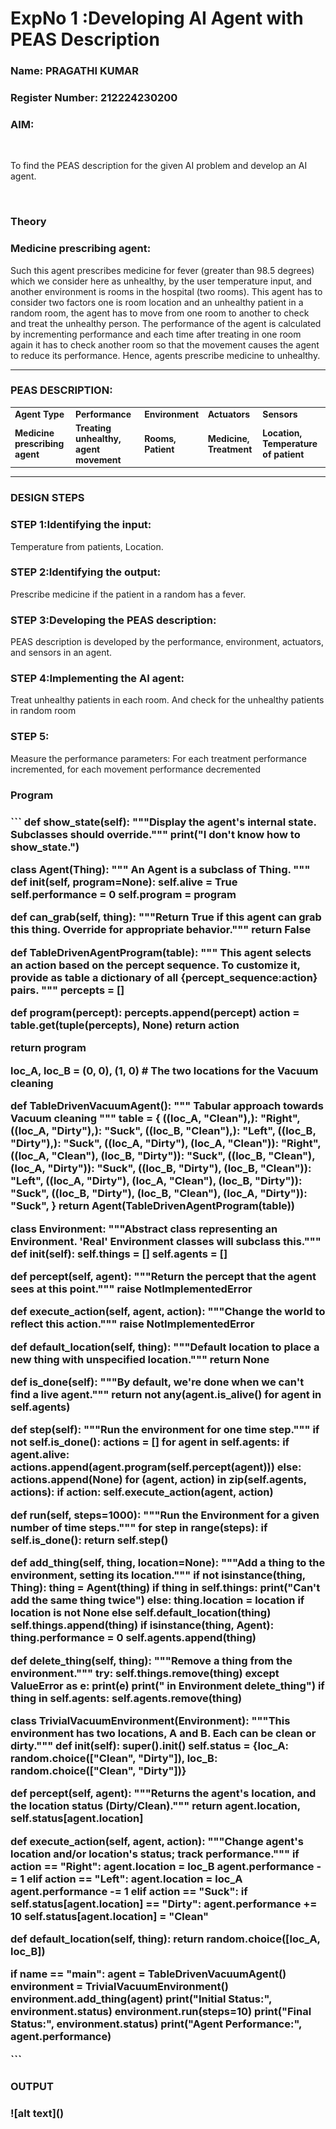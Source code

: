 <h1>ExpNo 1 :Developing AI Agent with PEAS Description</h1>
<h3>Name: PRAGATHI KUMAR</h3>
<h3>Register Number: 212224230200</h3>


<h3>AIM:</h3>
<br>
<p>To find the PEAS description for the given AI problem and develop an AI agent.</p>
<br>
<h3>Theory</h3>
<h3>Medicine prescribing agent:</h3>
<p>Such this agent prescribes medicine for fever (greater than 98.5 degrees) which we consider here as unhealthy, by the user temperature input, and another environment is rooms in the hospital (two rooms). This agent has to consider two factors one is room location and an unhealthy patient in a random room, the agent has to move from one room to another to check and treat the unhealthy person. The performance of the agent is calculated by incrementing performance and each time after treating in one room again it has to check another room so that the movement causes the agent to reduce its performance. Hence, agents prescribe medicine to unhealthy.</p>
<hr>
<h3>PEAS DESCRIPTION:</h3>
<table>
  <tr>
    <td><strong>Agent Type</strong></td>
    <td><strong>Performance</strong></td>
     <td><strong>Environment</strong></td>
    <td><strong>Actuators</strong></td>
    <td><strong>Sensors</strong></td>
  </tr>
    <tr>
    <td><strong>Medicine prescribing agent</strong></td>
    <td><strong>Treating unhealthy, agent movement</strong></td>
     <td><strong>Rooms, Patient</strong></td>
    <td><strong>Medicine, Treatment</strong></td>
    <td><strong>Location, Temperature of patient</strong></td>
  </tr>
</table>
<hr>
<H3>DESIGN STEPS</H3>
<h3>STEP 1:Identifying the input:</h3>
<p>Temperature from patients, Location.</p>
<h3>STEP 2:Identifying the output:</h3>
<p>Prescribe medicine if the patient in a random has a fever.</p>
<h3>STEP 3:Developing the PEAS description:</h3>
<p>PEAS description is developed by the performance, environment, actuators, and sensors in an agent.</p>
<h3>STEP 4:Implementing the AI agent:</h3>
<p>Treat unhealthy patients in each room. And check for the unhealthy patients in random room</p>
<h3>STEP 5:</h3>
<p>Measure the performance parameters: For each treatment performance incremented, for each movement performance decremented</p>
<H3>Program<H3>
<P>
```
def show_state(self):
    """Display the agent's internal state. Subclasses should override."""
    print("I don't know how to show_state.")

class Agent(Thing):
    """
    An Agent is a subclass of Thing.
    """
    def __init__(self, program=None):
        self.alive = True
        self.performance = 0
        self.program = program

def can_grab(self, thing):
    """Return True if this agent can grab this thing. Override for appropriate behavior."""
    return False

def TableDrivenAgentProgram(table):
    """
    This agent selects an action based on the percept sequence.
    To customize it, provide as table a dictionary of all {percept_sequence:action} pairs.
    """
    percepts = []

def program(percept):
    percepts.append(percept)
    action = table.get(tuple(percepts), None)
    return action

return program

loc_A, loc_B = (0, 0), (1, 0)  # The two locations for the Vacuum cleaning

def TableDrivenVacuumAgent():
    """
    Tabular approach towards Vacuum cleaning
    """
    table = {
        ((loc_A, "Clean"),): "Right",
        ((loc_A, "Dirty"),): "Suck",
        ((loc_B, "Clean"),): "Left",
        ((loc_B, "Dirty"),): "Suck",
        ((loc_A, "Dirty"), (loc_A, "Clean")): "Right",
        ((loc_A, "Clean"), (loc_B, "Dirty")): "Suck",
        ((loc_B, "Clean"), (loc_A, "Dirty")): "Suck",
        ((loc_B, "Dirty"), (loc_B, "Clean")): "Left",
        ((loc_A, "Dirty"), (loc_A, "Clean"), (loc_B, "Dirty")): "Suck",
        ((loc_B, "Dirty"), (loc_B, "Clean"), (loc_A, "Dirty")): "Suck",
    }
    return Agent(TableDrivenAgentProgram(table))

class Environment:
    """Abstract class representing an Environment. 'Real' Environment classes will subclass this."""
    def __init__(self):
        self.things = []
        self.agents = []

def percept(self, agent):
    """Return the percept that the agent sees at this point."""
    raise NotImplementedError

def execute_action(self, agent, action):
    """Change the world to reflect this action."""
    raise NotImplementedError

def default_location(self, thing):
    """Default location to place a new thing with unspecified location."""
    return None

def is_done(self):
    """By default, we're done when we can't find a live agent."""
    return not any(agent.is_alive() for agent in self.agents)

def step(self):
    """Run the environment for one time step."""
    if not self.is_done():
        actions = []
        for agent in self.agents:
            if agent.alive:
                actions.append(agent.program(self.percept(agent)))
            else:
                actions.append(None)
        for (agent, action) in zip(self.agents, actions):
            if action:
                self.execute_action(agent, action)

def run(self, steps=1000):
    """Run the Environment for a given number of time steps."""
    for step in range(steps):
        if self.is_done():
            return
        self.step()

def add_thing(self, thing, location=None):
    """Add a thing to the environment, setting its location."""
    if not isinstance(thing, Thing):
        thing = Agent(thing)
    if thing in self.things:
        print("Can't add the same thing twice")
    else:
        thing.location = location if location is not None else self.default_location(thing)
        self.things.append(thing)
        if isinstance(thing, Agent):
            thing.performance = 0
            self.agents.append(thing)

def delete_thing(self, thing):
    """Remove a thing from the environment."""
    try:
        self.things.remove(thing)
    except ValueError as e:
        print(e)
        print(" in Environment delete_thing")
    if thing in self.agents:
        self.agents.remove(thing)

class TrivialVacuumEnvironment(Environment):
    """This environment has two locations, A and B. Each can be clean or dirty."""
    def __init__(self):
        super().__init__()
        self.status = {loc_A: random.choice(["Clean", "Dirty"]), loc_B: random.choice(["Clean", "Dirty"])}

def percept(self, agent):
    """Returns the agent's location, and the location status (Dirty/Clean)."""
    return agent.location, self.status[agent.location]

def execute_action(self, agent, action):
    """Change agent's location and/or location's status; track performance."""
    if action == "Right":
        agent.location = loc_B
        agent.performance -= 1
    elif action == "Left":
        agent.location = loc_A
        agent.performance -= 1
    elif action == "Suck":
        if self.status[agent.location] == "Dirty":
            agent.performance += 10
            self.status[agent.location] = "Clean"

def default_location(self, thing):
    return random.choice([loc_A, loc_B])

if __name__ == "__main__":
    agent = TableDrivenVacuumAgent()
    environment = TrivialVacuumEnvironment()
    environment.add_thing(agent)
    print("Initial Status:", environment.status)
    environment.run(steps=10)
    print("Final Status:", environment.status)
    print("Agent Performance:", agent.performance)
<P>
```
<H3>OUTPUT<H3>
![alt text](<WhatsApp Image 2025-04-28 at 18.59.41_754523cd.jpg>)

